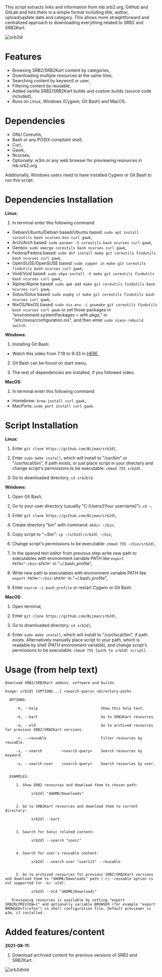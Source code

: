 This script extracts links and information from mb.srb2.org, GitHub and GitLab and lists them in a simple format including title, author, upload/update date and category. This allows more straightforward and centralized approach to downloading everything related to SRB2 and SRB2Kart.

![srb2dl](https://user-images.githubusercontent.com/16626326/114288816-a7607d80-9a72-11eb-8509-a62fa1829405.gif)

# Features
- Browsing SRB2/SRB2Kart content by categories,
- Downloading multiple resources at the same time,
- Searching content by keyword or user,
- Filtering content by reusable,
- Added vanilla SRB2/SRB2Kart builds and custom builds (source code included),
- Runs on Linux, Windows (Cygwin, Git Bash) and MacOS.

# Dependencies
- GNU Coreutils,
- Bash or any POSIX compliant shell,
- Curl,
- Gawk,
- Ncurses,
- Optionally: w3m or any web browser for previewing resources in mb.srb2.org.

Additionally, Windows users need to have installed Cygwin or Git Bash to run this script.

# Dependencies Installation
**Linux:**
1. In terminal enter this following command:
- Debian/Ubuntu/Debian based/Ubuntu based: `sudo apt install coreutils bash ncurses-bin curl gawk`,
- Arch/Arch based: `sudo pacman -S coreutils bash ncurses curl gawk`,
- Gentoo: `sudo emerge coreutils bash ncurses curl gawk`,
- Fedora/Fedora based: `sudo dnf install make git coreutils findutils bash ncurses curl gawk`,
- OpenSUSE/OpenSUSE based: `sudo zypper in make git coreutils findutils bash ncurses curl gawk`,
- Void/Void based: `sudo xbps-install -S make git coreutils findutils bash ncurses curl gawk`,
- Alpine/Alpine based: `sudo apk add make git coreutils findutils bash ncurses curl gawk`,
- Solus/Solus based: `sudo eopkg it make git coreutils findutils bash ncurses curl gawk`,
- NixOS/NixOS based: `sudo nix-env -i gnumake git coreutils findutils bash ncurses curl gawk` or set those packages in "environment.systemPackages = with pkgs;" in "/etc/nixos/configuration.nix", and then enter `sudo nixos-rebuild switch`.

**Windows:**
1. Installing Git Bash:
- Watch this video from 7:19 to 9:33 in [HERE](https://youtu.be/SWYqp7iY_Tc?t=439),

2. Git Bash can be found on start menu,

3. The rest of dependencies are installed, if you followed video.

**MacOS:**
1. In terminal enter this following command:
- Homebrew: `brew install curl gawk`,
- MacPorts: `sudo port install curl gawk`.

# Script Installation
**Linux:**
1. Enter `git clone https://github.com/Bijman/srb2dl`,

2. Enter `sudo make install`, which will install to "/usr/bin" or "/usr/local/bin", if path exists, or just place script in your directory and change script's permissions to be executable: `chmod 755 srb2dl`.

3. Go to downloaded directory: `cd srb2bld`.

**Windows:**
1. Open Git Bash,

2. Go to your user directory (usuallly "C:/Users/[Your username]"): `cd ~`,

3. Enter `git clone https://github.com/Bijman/srb2dl`,

4. Create directory "bin" with command: `mkdir ~/bin`,

5. Copy script to "~/bin": `cp ~/srb2dl/srb2dl ~/bin`,

6. Change script's permissions to be executable: `chmod 755 ~/bin/srb2dl`,

7. In the opened text editor from previous step write new path to executables with environment variable PATH like `export PATH="~/bin:$PATH"` in "~/.bash_profile",

8. Write new path to executables with environment variable PATH like `export PATH="~/bin:$PATH"` in "~/.bash_profile",

9. Enter `source ~/.bash_profile` or restart Cygwin or Git Bash.

**MacOS:**
1. Open terminal,

2. Enter `git clone https://github.com/Bijman/srb2dl`,

3. Go to downloaded directory: `cd srb2dl`,

4. Enter `sudo make install`, which will install to "/usr/local/bin", if path exists. Alternatively manually place script to your path, which is readable by shell (PATH environment variable), and change script's permissions to be executable: `chmod 755 [path to srb2dl script]`.

# Usage (from help text)
```
Download SRB2/SRB2Kart addons, software and builds.

Usage: srb2dl [OPTIONS...] <search-query> <directory-path>

  OPTIONS:

     -h, --help                             Show this help text.

     -k, --kart                             Go to SRB2Kart resources.

     -o, --old                              Go to archived resources for previous SRB2/SRB2Kart versions.

     -r, --reusable                         Filter resources by reusable.

     -s, --search         <search-query>    Search resources by keyword.

     -u, --search-user    <search-query>    Search resources by user.


  EXAMPLES:

     1. Show SRB2 resources and download them to chosen path:

            srb2dl "$HOME/Downloads"


     2. Go to SRB2Kart resources and download them to current directory:

            srb2dl --kart


     3. Search for Sonic related content:

            srb2dl --search "sonic"


     4. Search for user's reusable content:

            srb2dl --search-user "user123" --reusable


     5. Go to archived resources for previous SRB2/SRB2Kart versions and download them to "$HOME/Downloads" path (-r/--reusable option is not supported for -o/--old):

            srb2dl --old "$HOME/Downloads"

   Previewing resources is available by setting "export SRB2DLPREVIEW=1" and optionally variable BROWSER (for example "export BROWSER=firefox") in shell configuration file. Default previewer is w3m, if installed.
```

# Added features/content

**2021-08-11:**
1. Download archived content for previous versions of SRB2 and SRB2Kart.

![srb2dlold](https://user-images.githubusercontent.com/16626326/128992658-eab52b02-78dc-45e6-9715-5759904c7de1.gif)
